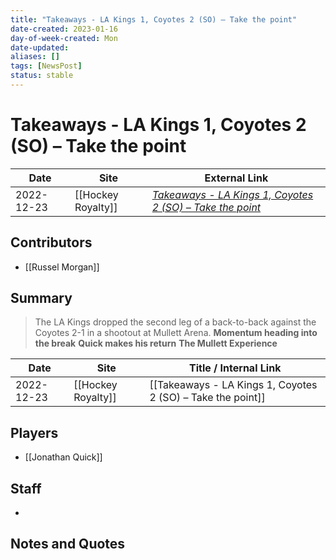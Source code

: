 ```yaml
---
title: "Takeaways - LA Kings 1, Coyotes 2 (SO) – Take the point"
date-created: 2023-01-16
day-of-week-created: Mon
date-updated: 
aliases: []
tags: [NewsPost]
status: stable
---
```


# Takeaways - LA Kings 1, Coyotes 2 (SO) – Take the point

| Date       | Site               | External Link                                                                                                                                       |
| ---------- | ------------------ | --------------------------------------------------------------------------------------------------------------------------------------------------- |
| 2022-12-23 | [[Hockey Royalty]] | [*Takeaways - LA Kings 1, Coyotes 2 (SO) – Take the point*](https://hockeyroyalty.com/2022/12/24/takeaways-la-kings-1-coyotes-2-so-take-the-point/) |

## Contributors
- [[Russel Morgan]]

## Summary
> The LA Kings dropped the second leg of a back-to-back against the Coyotes 2-1 in a shootout at Mullett Arena.
> **Momentum heading into the break**
> **Quick makes his return**
> **The Mullett Experience**

| Date       | Site               | Title / Internal Link                                       |
| ---------- | ------------------ | ----------------------------------------------------------- |
| 2022-12-23 | [[Hockey Royalty]] | [[Takeaways - LA Kings 1, Coyotes 2 (SO) – Take the point]] |

## Players
- [[Jonathan Quick]]

## Staff
- 

## Notes and Quotes

